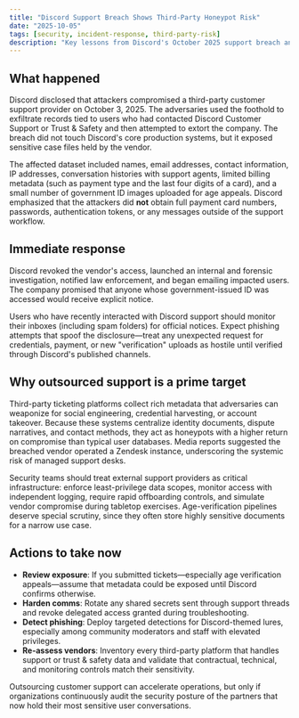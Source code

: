 ```yaml
---
title: "Discord Support Breach Shows Third-Party Honeypot Risk"
date: "2025-10-05"
tags: [security, incident-response, third-party-risk]
description: "Key lessons from Discord's October 2025 support breach and why outsourced customer service portals attract attackers."
---
```


## What happened

Discord disclosed that attackers compromised a third-party customer support provider on October 3, 2025. The adversaries used the foothold to exfiltrate records tied to users who had contacted Discord Customer Support or Trust & Safety and then attempted to extort the company. The breach did not touch Discord's core production systems, but it exposed sensitive case files held by the vendor.

The affected dataset included names, email addresses, contact information, IP addresses, conversation histories with support agents, limited billing metadata (such as payment type and the last four digits of a card), and a small number of government ID images uploaded for age appeals. Discord emphasized that the attackers did **not** obtain full payment card numbers, passwords, authentication tokens, or any messages outside of the support workflow.

## Immediate response

Discord revoked the vendor's access, launched an internal and forensic investigation, notified law enforcement, and began emailing impacted users. The company promised that anyone whose government-issued ID was accessed would receive explicit notice.

Users who have recently interacted with Discord support should monitor their inboxes (including spam folders) for official notices. Expect phishing attempts that spoof the disclosure—treat any unexpected request for credentials, payment, or new "verification" uploads as hostile until verified through Discord's published channels.

## Why outsourced support is a prime target

Third-party ticketing platforms collect rich metadata that adversaries can weaponize for social engineering, credential harvesting, or account takeover. Because these systems centralize identity documents, dispute narratives, and contact methods, they act as honeypots with a higher return on compromise than typical user databases. Media reports suggested the breached vendor operated a Zendesk instance, underscoring the systemic risk of managed support desks.

Security teams should treat external support providers as critical infrastructure: enforce least-privilege data scopes, monitor access with independent logging, require rapid offboarding controls, and simulate vendor compromise during tabletop exercises. Age-verification pipelines deserve special scrutiny, since they often store highly sensitive documents for a narrow use case.

## Actions to take now

- **Review exposure**: If you submitted tickets—especially age verification appeals—assume that metadata could be exposed until Discord confirms otherwise.
- **Harden comms**: Rotate any shared secrets sent through support threads and revoke delegated access granted during troubleshooting.
- **Detect phishing**: Deploy targeted detections for Discord-themed lures, especially among community moderators and staff with elevated privileges.
- **Re-assess vendors**: Inventory every third-party platform that handles support or trust & safety data and validate that contractual, technical, and monitoring controls match their sensitivity.

Outsourcing customer support can accelerate operations, but only if organizations continuously audit the security posture of the partners that now hold their most sensitive user conversations.
